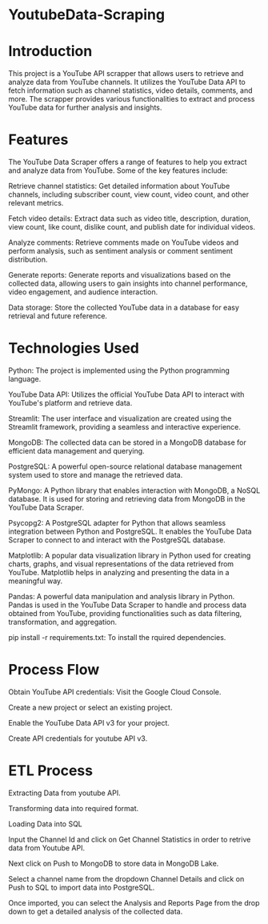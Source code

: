 # YoutubeData-Scraping
# Introduction
This project is a YouTube API scrapper that allows users to retrieve and analyze data from YouTube channels. It utilizes the YouTube Data API to fetch information such as channel statistics, video details, comments, and more. The scrapper provides various functionalities to extract and process YouTube data for further analysis and insights.

# Features
The YouTube Data Scraper offers a range of features to help you extract and analyze data from YouTube. Some of the key features include:

Retrieve channel statistics: Get detailed information about YouTube channels, including subscriber count, view count, video count, and other relevant metrics.

Fetch video details: Extract data such as video title, description, duration, view count, like count, dislike count, and publish date for individual videos.

Analyze comments: Retrieve comments made on YouTube videos and perform analysis, such as sentiment analysis or comment sentiment distribution.

Generate reports: Generate reports and visualizations based on the collected data, allowing users to gain insights into channel performance, video engagement, and audience interaction.

Data storage: Store the collected YouTube data in a database for easy retrieval and future reference.

# Technologies Used
Python: The project is implemented using the Python programming language.

YouTube Data API: Utilizes the official YouTube Data API to interact with YouTube's platform and retrieve data.

Streamlit: The user interface and visualization are created using the Streamlit framework, providing a seamless and interactive experience.

MongoDB: The collected data can be stored in a MongoDB database for efficient data management and querying.

PostgreSQL: A powerful open-source relational database management system used to store and manage the retrieved data.

PyMongo: A Python library that enables interaction with MongoDB, a NoSQL database. It is used for storing and retrieving data from MongoDB in the YouTube Data Scraper.

Psycopg2: A PostgreSQL adapter for Python that allows seamless integration between Python and PostgreSQL. It enables the YouTube Data Scraper to connect to and interact with the PostgreSQL database.

Matplotlib: A popular data visualization library in Python used for creating charts, graphs, and visual representations of the data retrieved from YouTube. Matplotlib helps in analyzing and presenting the data in a meaningful way.

Pandas: A powerful data manipulation and analysis library in Python. Pandas is used in the YouTube Data Scraper to handle and process data obtained from YouTube, providing functionalities such as data filtering, transformation, and aggregation.

pip install -r requirements.txt: To install the rquired dependencies.

# Process Flow
Obtain YouTube API credentials:
Visit the Google Cloud Console.

Create a new project or select an existing project.

Enable the YouTube Data API v3 for your project.

Create API credentials for youtube API v3.

# ETL Process
Extracting Data from youtube API.

Transforming data into required format.

Loading Data into SQL



Input the Channel Id and click on Get Channel Statistics in order to retrive data from Youtube API.

Next click on Push to MongoDB to store data in MongoDB Lake.

Select a channel name from the dropdown Channel Details and click on Push to SQL to import data into PostgreSQL.

Once imported, you can select the Analysis and Reports Page from the drop down to get a detailed analysis of the collected data.
